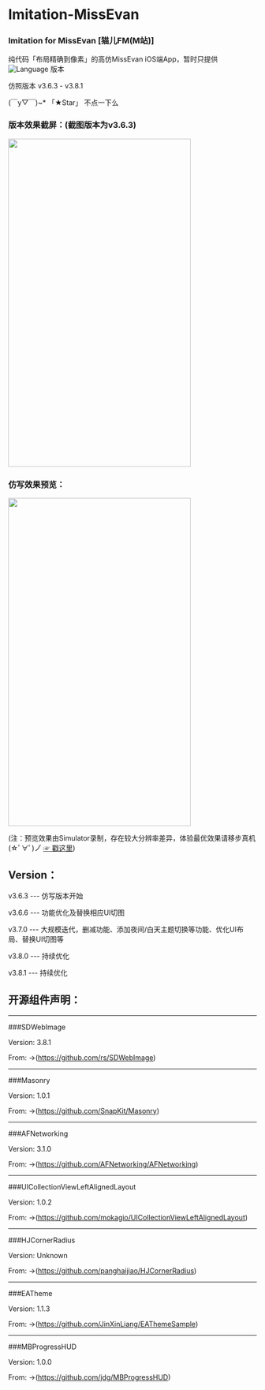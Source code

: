 # Imitation-MissEvan
### Imitation for MissEvan [猫儿FM(M站)]

纯代码「布局精确到像素」的高仿MissEvan iOS端App，暂时只提供 ![Language](https://img.shields.io/badge/Language-%20Objective%20C%20-blue.svg) 版本

仿照版本 v3.6.3 - v3.8.1



(￣y▽￣)~*  「★Star」 不点一下么

### 版本效果截屏：(截图版本为v3.6.3)


<img src="http://ofg0p74ar.bkt.clouddn.com/MissEvan--.jpg" width="370" height ="665" />



### 仿写效果预览：


<img src="http://ofg0p74ar.bkt.clouddn.com/%E9%AB%98%E4%BB%BFMissEvan%E6%95%88%E6%9E%9C%E5%BD%95%E5%88%B6.gif" width="370" height ="665" />


(注：预览效果由Simulator录制，存在较大分辨率差异，体验最优效果请移步真机    (☆ﾟ∀ﾟ)ノ゙  [☞ 戳这里](https://segmentfault.com/a/1190000004519978))



## Version：

v3.6.3 --- 仿写版本开始

v3.6.6 --- 功能优化及替换相应UI切图

v3.7.0 --- 大规模迭代，删减功能、添加夜间/白天主题切换等功能、优化UI布局、替换UI切图等

v3.8.0 --- 持续优化

v3.8.1 --- 持续优化


## 开源组件声明：

----------------
###SDWebImage

Version: 3.8.1 


From: ->(https://github.com/rs/SDWebImage)


----------------
###Masonry

Version: 1.0.1


From: ->(https://github.com/SnapKit/Masonry)


----------------
###AFNetworking

Version: 3.1.0


From: ->(https://github.com/AFNetworking/AFNetworking)


----------------
###UICollectionViewLeftAlignedLayout

Version: 1.0.2


From: ->(https://github.com/mokagio/UICollectionViewLeftAlignedLayout)


----------------
###HJCornerRadius

Version: Unknown


From: ->(https://github.com/panghaijiao/HJCornerRadius)


----------------
###EATheme

Version: 1.1.3


From: ->(https://github.com/JinXinLiang/EAThemeSample)


----------------
###MBProgressHUD

Version: 1.0.0


From: ->(https://github.com/jdg/MBProgressHUD)

